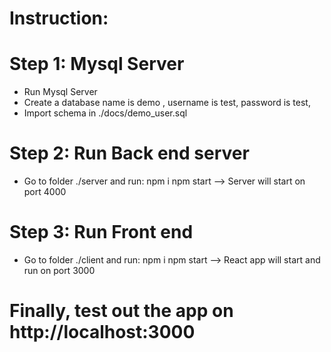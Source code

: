# Instruction:
# Step 1: Mysql Server
- Run Mysql Server
- Create a database name is demo , username is test, password is test, 
- Import schema in ./docs/demo_user.sql

# Step 2: Run Back end server
- Go to folder ./server and run: 
npm i
npm start
--> Server will start on port 4000

# Step 3: Run Front end 
- Go to folder ./client and run:
npm i
npm start
--> React app will start and run on port 3000

# Finally, test out the app on http://localhost:3000